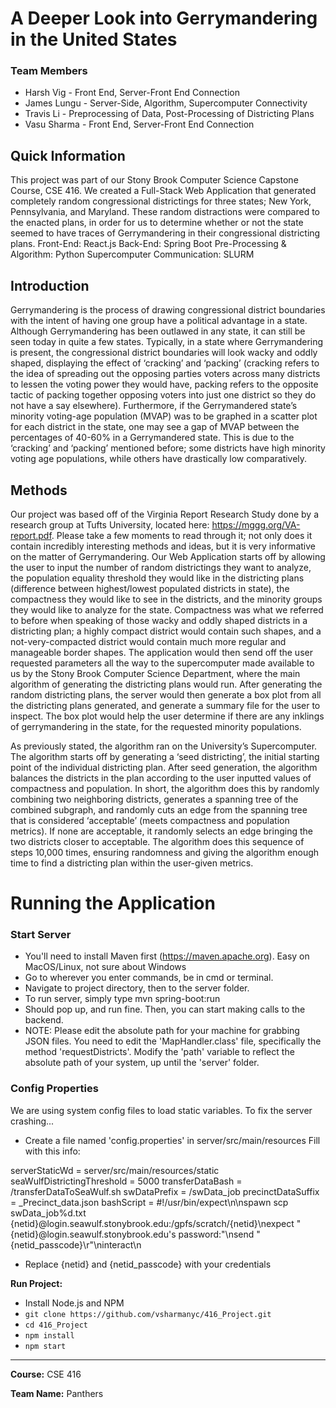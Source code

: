 # A Deeper Look into Gerrymandering in the United States
### Team Members
* Harsh Vig - Front End, Server-Front End Connection
* James Lungu - Server-Side, Algorithm, Supercomputer Connectivity
* Travis Li - Preprocessing of Data, Post-Processing of Districting Plans
* Vasu Sharma - Front End, Server-Front End Connection

## Quick Information
This project was part of our Stony Brook Computer Science Capstone Course, CSE 416. We created a Full-Stack Web Application that generated completely random congressional districtings for three states; New York, Pennsylvania, and Maryland. These random distractions were compared to the enacted plans, in order for us to determine whether or not the state seemed to have traces of Gerrymandering in their congressional districting plans. 
Front-End: React.js
Back-End: Spring Boot
Pre-Processing & Algorithm: Python
Supercomputer Communication: SLURM

## Introduction
Gerrymandering is the process of drawing congressional district boundaries with the intent of having one group have a political advantage in a state. Although Gerrymandering has been outlawed in any state, it can still be seen today in quite a few states. Typically, in a state where Gerrymandering is present, the congressional district boundaries will look wacky and oddly shaped, displaying the effect of ‘cracking’ and ‘packing’ (cracking refers to the idea of spreading out the opposing parties voters across many districts to lessen the voting power they would have, packing refers to the opposite tactic of packing together opposing voters into just one district so they do not have a say elsewhere). Furthermore, if the Gerrymandered state’s minority voting-age population (MVAP) was to be graphed in a scatter plot for each district in the state, one may see a gap of MVAP between the percentages of 40-60% in a Gerrymandered state. This is due to the ‘cracking’ and ‘packing’ mentioned before; some districts have high minority voting age populations, while others have drastically low comparatively. 

## Methods
Our project was based off of the Virginia Report Research Study done by a research group at Tufts University, located here: https://mggg.org/VA-report.pdf. Please take a few moments to read through it; not only does it contain incredibly interesting methods and ideas, but it is very informative on the matter of Gerrymandering. Our Web Application starts off by allowing the user to input the number of random districtings they want to analyze, the population equality threshold they would like in the districting plans (difference between highest/lowest populated districts in state), the compactness they would like to see in the districts, and the minority groups they would like to analyze for the state. Compactness was what we referred to before when speaking of those wacky and oddly shaped districts in a districting plan; a highly compact district would contain such shapes, and a not-very-compacted district would contain much more regular and manageable border shapes. The application would then send off the user requested parameters all the way to the supercomputer made available to us by the Stony Brook Computer Science Department, where the main algorithm of generating the districting plans would run. After generating the random districting plans, the server would then generate a box plot from all the districting plans generated, and generate a summary file for the user to inspect. The box plot would help the user determine if there are any inklings of gerrymandering in the state, for the requested minority populations. 

As previously stated, the algorithm ran on the University’s Supercomputer. The algorithm starts off by generating a ‘seed districting’, the initial starting point of the individual districting plan. After seed generation, the algorithm balances the districts in the plan according to the user inputted values of compactness and population. In short, the algorithm does this by randomly combining two neighboring districts, generates a spanning tree of the combined subgraph, and randomly cuts an edge from the spanning tree that is considered ‘acceptable’ (meets compactness and population metrics). If none are acceptable, it randomly selects an edge bringing the two districts closer to acceptable. The algorithm does this sequence of steps 10,000 times, ensuring randomness and giving the algorithm enough time to find a districting plan within the user-given metrics.

# Running the Application

### Start Server
- You'll need to install Maven first (https://maven.apache.org). Easy on MacOS/Linux, not sure about Windows
- Go to wherever you enter commands, be in cmd or terminal.
- Navigate to project directory, then to the server folder.
- To run server, simply type mvn spring-boot:run
- Should pop up, and run fine. Then, you can start making calls to the backend.
- NOTE: Please edit the absolute path for your machine for grabbing JSON files. You need to edit the 'MapHandler.class' file, specifically the method 'requestDistricts'. Modify the 'path' variable to reflect the absolute path of your system, up until the 'server' folder.

### Config Properties
We are using system config files to load static variables.
To fix the server crashing...
- Create a file named 'config.properties' in server/src/main/resources
Fill with this info:

serverStaticWd = server/src/main/resources/static
seaWulfDistrictingThreshold = 5000
transferDataBash = /transferDataToSeaWulf.sh
swDataPrefix = /swData_job
precinctDataSuffix = _Precinct_data.json
bashScript = #!/usr/bin/expect\n\nspawn scp swData_job%d.txt {netid}@login.seawulf.stonybrook.edu:/gpfs/scratch/{netid}\nexpect \"{netid}@login.seawulf.stonybrook.edu's password:\"\nsend \"{netid_passcode}\\r\"\ninteract\n

- Replace {netid} and {netid_passcode} with your credentials



**Run Project:**
* Install Node.js and NPM
* ```git clone https://github.com/vsharmanyc/416_Project.git```
* ```cd 416_Project```
* ```npm install```
* ```npm start```

___


**Course:** CSE 416

**Team Name:** Panthers


